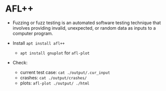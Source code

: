 # AFL++
* Fuzzing or fuzz testing is an automated software testing technique
that involves providing invalid, unexpected, or random data as inputs
to a computer program.

* Install `apt install afl++`
    * `apt install gnuplot` for `afl-plot`

* Check:
    * current test case: `cat ./output/.cur_input`
    * crashes: `cat ./output/crashes/`
    * plots: `afl-plot ./output/ ./html`